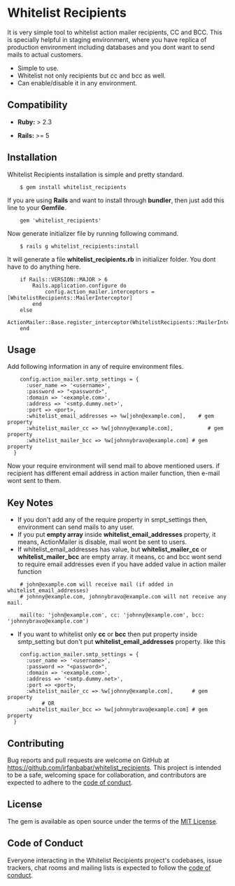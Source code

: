 # Whitelist Recipients

It is very simple tool to whitelist action mailer recipients, CC and BCC. This is specially helpful in staging environment, where you have replica of production environment including databases and you dont want to send mails to actual customers.

- Simple to use.
- Whitelist not only recipients but cc and bcc as well.
- Can enable/disable it in any environment.

## Compatibility

- **Ruby:** > 2.3

- **Rails:** >= 5

## Installation

Whitelist Recipients installation is simple and pretty standard.

```
    $ gem install whitelist_recipients
```

If you are using **Rails** and want to install through **bundler**, then just add this line to your **Gemfile**.

```
    gem 'whitelist_recipients'
```

Now generate initializer file by running following command.

```
    $ rails g whitelist_recipients:install
```

It will generate a file **whitelist_recipients.rb** in initializer folder. You dont have to do anything here.

```
    if Rails::VERSION::MAJOR > 6
        Rails.application.configure do
            config.action_mailer.interceptors = [WhitelistRecipients::MailerInterceptor]
        end
    else
        ActionMailer::Base.register_interceptor(WhitelistRecipients::MailerInterceptor)
    end
```

## Usage

Add following information in any of require environment files.

```
    config.action_mailer.smtp_settings = {
      :user_name => '<username>',
      :password => "<password>",
      :domain => '<example.com>',
      :address => '<smtp.dummy.net>',
      :port => <port>,
      :whitelist_email_addresses => %w[john@example.com],    # gem property
      :whitelist_mailer_cc => %w[johnny@example.com],           # gem property
      :whitelist_mailer_bcc => %w[johnnybravo@example.com] # gem property
  }
```

Now your require environment will send mail to above mentioned users. if recipient has different email address in action mailer function, then e-mail wont sent to them.

## Key Notes

- If you don't add any of the require property in smpt_settings then, environment can send mails to any user.
- If you put **empty array** inside **whitelist_email_addresses** property, it means, ActionMailer is disable, mail wont be sent to users.
- If whitelist_email_addresses has value, but **whitelist_mailer_cc** or **whitelist_mailer_bcc** are empty array. it means, cc and bcc wont send to require email addresses even if you have added value in action mailer function

```
	# john@example.com will receive mail (if added in whitelist_email_addresses)
    # johnny@example.com, johnnybravo@example.com will not receive any mail.

	mail(to: 'john@example.com', cc: 'johnny@example.com', bcc: 'johnnybravo@example.com')
```

- If you want to whitelist only **cc** or **bcc** then put property inside smtp_setting but don't put **whitelist_email_addresses** property. like this

```
    config.action_mailer.smtp_settings = {
      :user_name => '<username>',
      :password => "<password>",
      :domain => '<example.com>',
      :address => '<smtp.dummy.net>',
      :port => <port>,
      :whitelist_mailer_cc => %w[johnny@example.com],      # gem property
           # OR
      :whitelist_mailer_bcc => %w[johnnybravo@example.com] # gem property
  }
```

## Contributing

Bug reports and pull requests are welcome on GitHub at https://github.com/irfanbabar/whitelist_recipients. This project is intended to be a safe, welcoming space for collaboration, and contributors are expected to adhere to the [code of conduct](https://github.com/irfanbabar/whitelist_recipients/blob/main/CODE_OF_CONDUCT.md).

## License

The gem is available as open source under the terms of the [MIT License](https://opensource.org/licenses/MIT).

## Code of Conduct

Everyone interacting in the Whitelist Recipients project's codebases, issue trackers, chat rooms and mailing lists is expected to follow the [code of conduct](https://github.com/irfanbabar/whitelist_recipients/blob/main/CODE_OF_CONDUCT.md/blob/main/CODE_OF_CONDUCT.md).
